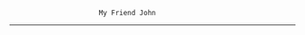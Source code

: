                           My Friend John
_____________________________________________________________________


